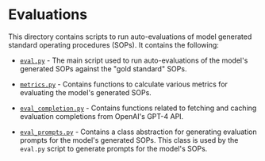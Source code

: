 # Evaluations

This directory contains scripts to run auto-evaluations of model generated standard operating procedures (SOPs). It contains the following:

- [`eval.py`](./eval.py) - The main script used to run auto-evaluations of the model's generated SOPs against the "gold standard" SOPs.

- [`metrics.py`](./metrics.py) - Contains functions to calculate various metrics for evaluating the model's generated SOPs.

- [`eval_completion.py`](./eval_completion.py) - Contains functions related to fetching and caching evaluation completions from OpenAI's GPT-4 API. 

- [`eval_prompts.py`](./eval_prompts.py) - Contains a class abstraction for generating evaluation prompts for the model's generated SOPs. This class is used by the `eval.py` script to generate prompts for the model's SOPs.